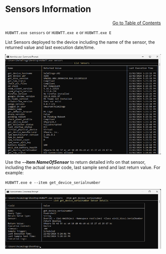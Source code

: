 # Sensors Information

<div style="text-align: right"

[Go to Table of Contents](../README.md#toc)
</div>

`HUBWTT.exe sensors` or `HUBWTT.exe e` or `HUBWTT.exe E`

List Sensors deployed to the device including the name of the sensor, the returned value and last execution date/time.

![HUBWTT.exe Sensors](../Images/HUBWTT-sensors.png)

Use the **--item _NameOfSensor_** to return detailed info on that sensor, including the actual sensor code, last sample send and last return value. For example:

`HUBWTT.exe e --item get_device_serialnumber`

![HUBWTT.exe e --item get_device_serialnumber](../Images/HUBWTT-e-item-get_device_serialnumber.png)
